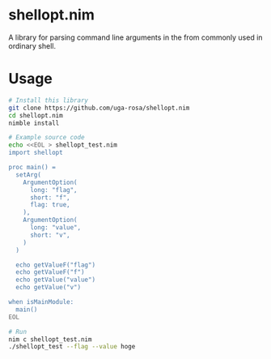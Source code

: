 # shellopt.nim

A library for parsing command line arguments in the from commonly used in ordinary shell.

# Usage

```sh
# Install this library
git clone https://github.com/uga-rosa/shellopt.nim
cd shellopt.nim
nimble install

# Example source code
echo <<EOL > shellopt_test.nim
import shellopt

proc main() =
  setArg(
    ArgumentOption(
      long: "flag",
      short: "f",
      flag: true,
    ),
    ArgumentOption(
      long: "value",
      short: "v",
    )
  )

  echo getValueF("flag")
  echo getValueF("f")
  echo getValue("value")
  echo getValue("v")

when isMainModule:
  main()
EOL

# Run
nim c shellopt_test.nim
./shellopt_test --flag --value hoge
```
